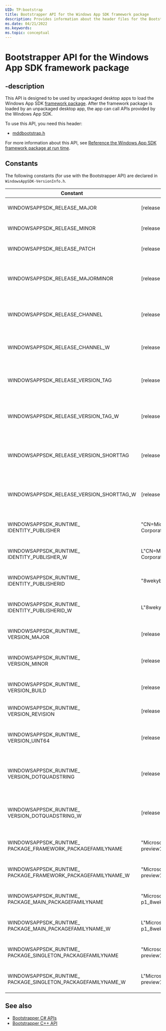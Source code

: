 ```yaml
---
UID: TP:bootstrap
title: Bootstrapper API for the Windows App SDK framework package
description: Provides information about the header files for the Bootstrapper API for Windows App SDK framework package.
ms.date: 04/21/2022
ms.keywords: 
ms.topic: conceptual
---
```


# Bootstrapper API for the Windows App SDK framework package

## -description

This API is designed to be used by unpackaged desktop apps to load the Windows App SDK [framework package](/windows/apps/desktop/modernize/framework-packages/framework-packages-overview). After the framework package is loaded by an unpackaged desktop app, the app can call APIs provided by the Windows App SDK.

To use this API, you need this header:

 * [mddbootstrap.h](../mddbootstrap/index.md)

For more information about this API, see [Reference the Windows App SDK framework package at run time](/windows/apps/windows-app-sdk/reference-framework-package-run-time).

## Constants

The following constants (for use with the Bootstrapper API) are declared in `WindowsAppSDK-VersionInfo.h`.

| Constant | Value | Description |
|-|-|-|
| WINDOWSAPPSDK_RELEASE_MAJOR | \[release-dependent\] | The major version of the Windows App SDK release. |
| WINDOWSAPPSDK_RELEASE_MINOR | \[release-dependent\] | The minor version of the Windows App SDK release. |
| WINDOWSAPPSDK_RELEASE_PATCH | \[release-dependent\] | The patch version of the Windows App SDK release. |
| WINDOWSAPPSDK_RELEASE_MAJORMINOR | \[release-dependent\] | The major and minor version of the Windows App SDK release, encoded as a uint32 (0xMMMMNNNN where M=major, N=minor). |
| WINDOWSAPPSDK_RELEASE_CHANNEL | \[release-dependent\] | The Windows App SDK release's channel (const char*); for example, "preview", or empty string for stable. |
| WINDOWSAPPSDK_RELEASE_CHANNEL_W | \[release-dependent\] | The Windows App SDK release's channel (const wchar_t*); for example, L"preview", or empty string for stable. |
| WINDOWSAPPSDK_RELEASE_VERSION_TAG | \[release-dependent\] | The Windows App SDK release's version tag (const char*); for example, "preview2", or empty string for stable. |
| WINDOWSAPPSDK_RELEASE_VERSION_TAG_W | \[release-dependent\] | The Windows App SDK release's version tag (const wchar_t*); for example, L"preview2", or empty string for stable. |
| WINDOWSAPPSDK_RELEASE_VERSION_SHORTTAG | \[release-dependent\] | The Windows App SDK release's short-form version tag (const char*); for example, "p2", or empty string for stable. |
| WINDOWSAPPSDK_RELEASE_VERSION_SHORTTAG_W | \[release-dependent\] | The Windows App SDK release's short-form version tag (const wchar_t*); for example, L"p2", or empty string for stable. |
| WINDOWSAPPSDK_RUNTIME_<br/>IDENTITY_PUBLISHER | "CN=Microsoft Corporation, O=Microsoft Corporation, L=Redmond, S=Washington, C=US" | The Windows App SDK runtime's package identity's Publisher (const char*). |
| WINDOWSAPPSDK_RUNTIME_<br/>IDENTITY_PUBLISHER_W | L"CN=Microsoft Corporation, O=Microsoft Corporation, L=Redmond, S=Washington, C=US" | The Windows App SDK runtime's package identity's Publisher (const wchar_t*). |
| WINDOWSAPPSDK_RUNTIME_<br/>IDENTITY_PUBLISHERID | "8wekyb3d8bbwe" | The Windows App SDK runtime's package identity's PublisherId (const char*). |
| WINDOWSAPPSDK_RUNTIME_<br/>IDENTITY_PUBLISHERID_W | L"8wekyb3d8bbwe" | The Windows App SDK runtime's package identity's PublisherId (const wchar_t*). |
| WINDOWSAPPSDK_RUNTIME_<br/>VERSION_MAJOR | \[release-dependent\] | The major version of the Windows App SDK runtime; for example, 1000. |
| WINDOWSAPPSDK_RUNTIME_<br/>VERSION_MINOR | \[release-dependent\] | The minor version of the Windows App SDK runtime; for example, 446. |
| WINDOWSAPPSDK_RUNTIME_<br/>VERSION_BUILD | \[release-dependent\] | The build version of the Windows App SDK runtime; for example, 804. |
| WINDOWSAPPSDK_RUNTIME_<br/>VERSION_REVISION | \[release-dependent\] | The revision version of the Windows App SDK runtime; for example, 0. |
| WINDOWSAPPSDK_RUNTIME_<br/>VERSION_UINT64 | \[release-dependent\] | The version of the Windows App SDK runtime, as a uint64l for example, 0x03E801BE03240000. |
| WINDOWSAPPSDK_RUNTIME_<br/>VERSION_DOTQUADSTRING | \[release-dependent\] | The version of the Windows App SDK runtime, as a string (const char*); for example, "1000.446.804.0". |
| WINDOWSAPPSDK_RUNTIME_<br/>VERSION_DOTQUADSTRING_W | \[release-dependent\] | The version of the Windows App SDK runtime, as a string (const wchar_t*); for example, L"1000.446.804.0". |
| WINDOWSAPPSDK_RUNTIME_<br/>PACKAGE_FRAMEWORK_PACKAGEFAMILYNAME | "Microsoft.WindowsAppRuntime.1.1-preview1_8wekyb3d8bbwe" | The Windows App SDK runtime's Framework package's family name (const char*). |
| WINDOWSAPPSDK_RUNTIME_<br/>PACKAGE_FRAMEWORK_PACKAGEFAMILYNAME_W | "Microsoft.WindowsAppRuntime.1.1-preview1_8wekyb3d8bbwe" | The Windows App SDK runtime's Framework package's family name (const wchar_t*). |
| WINDOWSAPPSDK_RUNTIME_<br/>PACKAGE_MAIN_PACKAGEFAMILYNAME | "MicrosoftCorporationII.WinAppRuntime.Main.1.1-p1_8wekyb3d8bbwe" | The Windows App SDK runtime's Main package's family name (const char*). |
| WINDOWSAPPSDK_RUNTIME_<br/>PACKAGE_MAIN_PACKAGEFAMILYNAME_W | L"MicrosoftCorporationII.WinAppRuntime.Main.1.1-p1_8wekyb3d8bbwe" | The Windows App SDK runtime's Main package's family name (const wchar_t*). |
| WINDOWSAPPSDK_RUNTIME_<br/>PACKAGE_SINGLETON_PACKAGEFAMILYNAME | "Microsoft.WindowsAppRuntime.Singleton-preview1_8wekyb3d8bbwe" | The Windows App SDK runtime's Singleton package's family name (const char*). |
| WINDOWSAPPSDK_RUNTIME_<br/>PACKAGE_SINGLETON_PACKAGEFAMILYNAME_W | L"Microsoft.WindowsAppRuntime.Singleton-preview1_8wekyb3d8bbwe" | The Windows App SDK runtime's Singleton package's family name (const wchar_t*). |

## See also

* [Bootstrapper C# APIs](/windows/apps/api-reference/cs-bootstrapper-apis/)
* [Bootstrapper C++ API](/windows/apps/api-reference/bootstrapper-cpp-api/)
